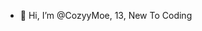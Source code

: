 - 👋 Hi, I’m @CozyyMoe, 13, New To Coding

<!---
CozyyMoe/CozyyMoe is a ✨ special ✨ repository because its `README.md` (this file) appears on your GitHub profile.
You can click the Preview link to take a look at your changes.
--->
